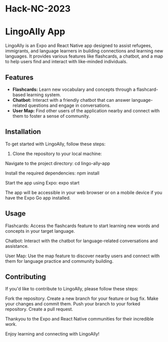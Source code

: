 # Hack-NC-2023
# LingoAlly App

LingoAlly is an Expo and React Native app designed to assist refugees, immigrants, and language learners in building connections and learning new languages. It provides various features like flashcards, a chatbot, and a map to help users find and interact with like-minded individuals.

## Features

- **Flashcards:** Learn new vocabulary and concepts through a flashcard-based learning system.
- **Chatbot:** Interact with a friendly chatbot that can answer language-related questions and engage in conversations.
- **User Map:** Find other users of the application nearby and connect with them to foster a sense of community.

## Installation

To get started with LingoAlly, follow these steps:

1. Clone the repository to your local machine:

Navigate to the project directory:
cd lingo-ally-app

Install the required dependencies:
npm install

Start the app using Expo:
expo start

The app will be accessible in your web browser or on a mobile device if you have the Expo Go app installed.

## Usage
Flashcards: Access the flashcards feature to start learning new words and concepts in your target language.

Chatbot: Interact with the chatbot for language-related conversations and assistance.

User Map: Use the map feature to discover nearby users and connect with them for language practice and community building.

## Contributing
If you'd like to contribute to LingoAlly, please follow these steps:

Fork the repository.
Create a new branch for your feature or bug fix.
Make your changes and commit them.
Push your branch to your forked repository.
Create a pull request.

Thankyou to the Expo and React Native communities for their incredible work.

Enjoy learning and connecting with LingoAlly!

